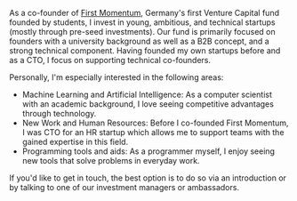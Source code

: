 <!--
.. title: Pre-seed Investor
.. slug: vc
.. date: 2020-02-25 11:03:11 UTC+01:00
.. tags: 
.. category: 
.. link: 
.. description: 
.. type: text
-->

As a co-founder of [First Momentum](http://firstmomentum.vc), Germany's first Venture Capital fund founded by students,
I invest in young, ambitious, and technical startups (mostly through pre-seed investments).
Our fund is primarily focused on founders with a university background as well as a B2B concept, and a strong technical component.
Having founded my own startups before and as a CTO, I focus on supporting technical co-founders.

Personally, I'm especially interested in the following areas:
- Machine Learning and Artificial Intelligence: As a computer scientist with an academic background, I love seeing competitive advantages through technology.
- New Work and Human Resources: Before I co-founded First Momentum, I was CTO for an HR startup which allows me to support teams with the gained expertise in this field.
- Programming tools and aids: As a programmer myself, I enjoy seeing new tools that solve problems in everyday work.

If you'd like to get in touch, the best option is to do so via an introduction or by talking to one of our investment managers or ambassadors.